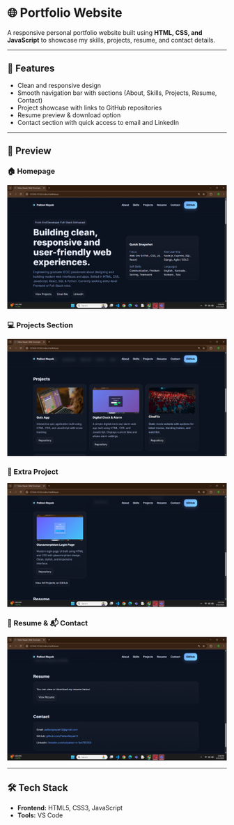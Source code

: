 # 🌐 Portfolio Website

A responsive personal portfolio website built using **HTML, CSS, and JavaScript** to showcase my skills, projects, resume, and contact details.

---

## 🚀 Features
- Clean and responsive design  
- Smooth navigation bar with sections (About, Skills, Projects, Resume, Contact) 
- Project showcase with links to GitHub repositories  
- Resume preview & download option  
- Contact section with quick access to email and LinkedIn  

---

## 📸 Preview

### 🏠 Homepage
![Homepage Screenshot](HomePage.png)

### 💻 Projects Section
![Projects Screenshot](Projects.png)

### 🧩 Extra Project
![Extra Project Screenshot](ExtraProjects.png)

### 📄 Resume & 📬 Contact
![Resume and Contact Screenshot](Resume&Contact.png)

---

## 🛠️ Tech Stack
- **Frontend:** HTML5, CSS3, JavaScript 
- **Tools:** VS Code 
